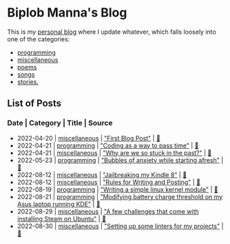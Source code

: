 # Biplob Manna's Blog

This is my [personal blog](https://biplobmanna.github.io/) where I update whatever, which falls loosely into one of the categories:

* [programming](https://biplobmanna.github.io/programming/)
* [miscellaneous](https://biplobmanna.github.io/miscellaneous/)
* [poems](https://biplobmanna.github.io/poems/)
* [songs](https://biplobmanna.github.io/songs/)
* [stories.](https://biplobmanna.github.io/stories/)

## List of Posts

### Date  |   Category  |  Title  |  Source

* 2022-04-20 | [miscellaneous](https://biplobmanna.github.io/miscellaneous/) | ["First Blog Post"](https://biplobmanna.github.io/2022/04/20/first-blog-post.html) | [📄](https://github.com/biplobmanna/biplobmanna.github.io/blob/main/_posts/2022-04-20-first-blog-post.md)
* 2022-04-21 | [programming](https://biplobmanna.github.io/programming/) | ["Coding as a way to pass time"](https://biplobmanna.github.io/2022/04/21/coding-as-a-way-to-pass-time.html) | [📄](https://github.com/biplobmanna/biplobmanna.github.io/blob/main/_posts/2022-04-21-coding-as-a-way-to-pass-time.md)
* 2022-04-21 | [miscellaneous](https://biplobmanna.github.io/miscellaneous/) | ["Why are we so stuck in the past?"](https://biplobmanna.github.io/2022/04/21/why-are-we-so-stuck-in-the-past.html) | [📄](https://github.com/biplobmanna/biplobmanna.github.io/blob/main/_posts/2022-04-21-why-are-we-so-stuck-in-the-past.md)
* 2022-05-23 | [programming](https://biplobmanna.github.io/programming/) | ["Bubbles of anxiety while starting afresh"](https://biplobmanna.github.io/2022/05/23/bubbles-of-anxiety-while-starting-afresh.html) | [📄](https://github.com/biplobmanna/biplobmanna.github.io/blob/main/_posts/2022-05-23-bubbles-of-anxiety-while-starting-afresh.md)
* 2022-08-12 | [miscellaneous](https://biplobmanna.github.io/miscellaneous/) | ["Jailbreaking my Kindle 8"](https://biplobmanna.github.io/2022/08/12/jailbreaking-my-kindle-8.html) | [📄](https://github.com/biplobmanna/biplobmanna.github.io/blob/main/_posts/2022-08-12-jailbreaking-my-kindle-8.md)
* 2022-08-12 | [miscellaneous](https://biplobmanna.github.io/miscellaneous/) | ["Rules for Writing and Posting"](https://biplobmanna.github.io/2022/08/12/rules-for-writing-and-posting.html) | [📄](https://github.com/biplobmanna/biplobmanna.github.io/blob/main/_posts/2022-08-12-rules-for-writing-and-posting.md)
* 2022-08-19 | [programming](https://biplobmanna.github.io/programming/) | ["Writing a simple linux kernel module"](https://biplobmanna.github.io/2022/08/19/writing-a-simple-linux-kernel-module.html) | [📄](https://github.com/biplobmanna/biplobmanna.github.io/blob/main/_posts/2022-08-19-writing-a-simple-linux-kernel-module.md)
* 2022-08-21 | [programming](https://biplobmanna.github.io/programming/) | ["Modifying battery charge threshold on my Asus laptop running KDE"](https://biplobmanna.github.io/2022/08/21/modifying-battery-charge-threshold-on-my-asus-laptop-running-kde.html) | [📄](https://github.com/biplobmanna/biplobmanna.github.io/blob/main/_posts/2022-08-21-modifying-battery-charge-threshold-on-my-asus-laptop-running-kde.md)
* 2022-08-29 | [miscellaneous](https://biplobmanna.github.io/miscellaneous/) | ["A few challenges that come with installing Steam on Ubuntu"](https://biplobmanna.github.io/2022/08/29/a-few-challenges-that-come-with-installing-steam-on-ubuntu.html) | [📄](https://github.com/biplobmanna/biplobmanna.github.io/blob/main/_posts/2022-08-29-a-few-challenges-that-come-with-installing-steam-on-ubuntu.md)
* 2022-08-30 | [miscellaneous](https://biplobmanna.github.io/miscellaneous/) | ["Setting up some linters for my projects"](https://biplobmanna.github.io/2022/08/30/setting-up-some-linters-for-my-projects.html) | [📄](https://github.com/biplobmanna/biplobmanna.github.io/blob/main/_posts/2022-08-30-setting-up-some-linters-for-my-projects.md)
